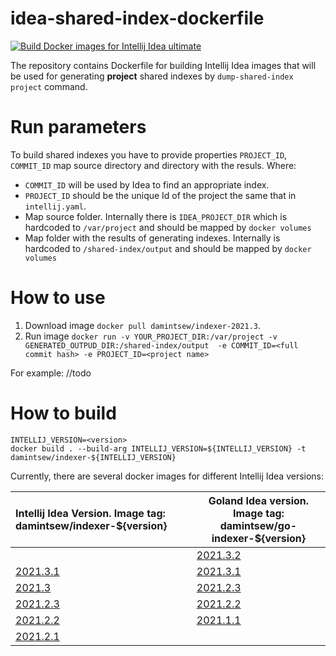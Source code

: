 # idea-shared-index-dockerfile

[![Build Docker images for Intellij Idea ultimate](https://github.com/damintsew/idea-shared-index-dockerfile/actions/workflows/master_docker_build_and_push.yml/badge.svg?branch=master)](https://github.com/damintsew/idea-shared-index-dockerfile/actions/workflows/master_docker_build_and_push.yml)

The repository contains Dockerfile for building Intellij Idea images that will be used for generating **project** shared indexes 
by `dump-shared-index project` command.


# Run parameters
To build shared indexes you have to provide properties `PROJECT_ID`, `COMMIT_ID` map source directory and directory with the resuls.
Where: 
- `COMMIT_ID` will be used by Idea to find an appropriate index.
- `PROJECT_ID` should be the unique Id of the project the same that in `intellij.yaml`.
- Map source folder. Internally there is `IDEA_PROJECT_DIR` which is hardcoded to `/var/project` and should be mapped by `docker volumes`
- Map folder with the results of generating indexes. Internally is hardcoded to `/shared-index/output` and should be mapped by `docker volumes`


# How to use

1. Download image `docker pull damintsew/indexer-2021.3`.
2. Run image `docker run -v YOUR_PROJECT_DIR:/var/project -v GENERATED_OUTPUD_DIR:/shared-index/output 
-e COMMIT_ID=<full commit hash> -e PROJECT_ID=<project name>` 

For example: //todo 

# How to build
```
INTELLIJ_VERSION=<version>
docker build . --build-arg INTELLIJ_VERSION=${INTELLIJ_VERSION} -t damintsew/indexer-${INTELLIJ_VERSION}
```
Currently, there are several docker images for different Intellij Idea versions:

| Intellij Idea Version. Image tag: damintsew/indexer-${version}                   | Goland Idea version. Image tag: damintsew/go-indexer-${version}                     |
|:---------------------------------------------------------------------------------|-------------------------------------------------------------------------------------|
|                                                                                  | [2021.3.2](https://hub.docker.com/repository/docker/damintsew/go-indexer-2021.3.2]) |
| [2021.3.1](https://hub.docker.com/repository/docker/damintsew/indexer-2021.3.1]) | [2021.3.1](https://hub.docker.com/repository/docker/damintsew/go-indexer-2021.3.1]) |
| [2021.3](https://hub.docker.com/repository/docker/damintsew/indexer-2021.3])     | [2021.2.3](https://hub.docker.com/repository/docker/damintsew/go-indexer-2021.2.3]) |
| [2021.2.3](https://hub.docker.com/repository/docker/damintsew/indexer-2021.2.3]) | [2021.2.2](https://hub.docker.com/repository/docker/damintsew/go-indexer-2021.2.2]) |
| [2021.2.2](https://hub.docker.com/repository/docker/damintsew/indexer-2021.2.2]) | [2021.1.1](https://hub.docker.com/repository/docker/damintsew/go-indexer-2021.2.1]) |
| [2021.2.1](https://hub.docker.com/repository/docker/damintsew/indexer-2021.2.1]) |                                                                                     |

